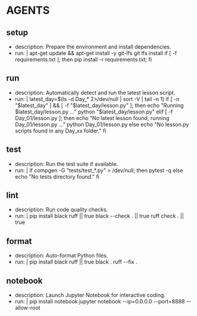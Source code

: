 # AGENTS

## setup
- description: Prepare the environment and install dependencies.
- run: |
    apt-get update && apt-get install -y git-lfs
    git lfs install
    if [ -f requirements.txt ]; then pip install -r requirements.txt; fi

## run
- description: Automatically detect and run the latest lesson script.
- run: |
    latest_day=$(ls -d Day_* 2>/dev/null | sort -V | tail -n 1)
    if [ -n "$latest_day" ] && [ -f "$latest_day/lesson.py" ]; then
        echo "Running $latest_day/lesson.py ..."
        python "$latest_day/lesson.py"
    elif [ -f Day_01/lesson.py ]; then
        echo "No latest lesson found, running Day_01/lesson.py ..."
        python Day_01/lesson.py
    else
        echo "No lesson.py scripts found in any Day_xx folder."
    fi

## test
- description: Run the test suite if available.
- run: |
    if compgen -G "tests/test_*.py" > /dev/null; then
        pytest -q
    else
        echo "No tests directory found."
    fi

## lint
- description: Run code quality checks.
- run: |
    pip install black ruff || true
    black --check . || true
    ruff check . || true

## format
- description: Auto-format Python files.
- run: |
    pip install black ruff || true
    black .
    ruff --fix .

## notebook
- description: Launch Jupyter Notebook for interactive coding.
- run: |
    pip install notebook
    jupyter notebook --ip=0.0.0.0 --port=8888 --allow-root